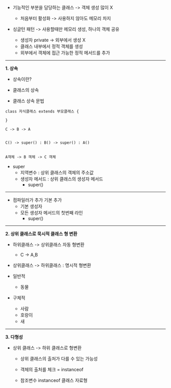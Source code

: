 

* 기능적인 부분을 담당하는 클래스 -> 객체 생성 많이 X
  - 처음부터 활성화 -> 사용하지 않아도 메모리 차지

* 싱글턴 패턴 -> 사용할때만 메모리 생성, 하나의 객체 공유
  - 생성자 private -> 외부에서 생성 X
  - 클래스 내부에서 정적 객체를 생성
  - 외부에서 객체에 접근 가능한 정적 메서드를 추가

---


**1. 상속**
* 상속이란?

* 클래스의 상속

* 클래스 상속 문법
```
class 자식클래스 extends 부모클래스 {

}

C -> B -> A


C() -> super() : B() -> super() : A()


A객체 -> B 객체 -> C 객체
```

* super 
  - 지역변수 : 상위 클래스의 객체의 주소값
  - 생성자 메서드 : 상위 클래스의 생성자 메서드
    + super()

---

* 컴파일러가 추가 기본 추가
  - 기본 생성자
  - 모든 생성자 메서드의 첫번째 라인
    + super()
---	
	
**2. 상위 클래스로 묵시적 클래스 형 변환**
* 하위클래스 -> 상위클래스 자동 형변환
  - C -> A,B

* 상위클래스 -> 하위클래스 : 명시적 형변환


* 일반적
  - 동물



* 구체적
  - 사람
  - 호랑이
  - 새


---

**3. 다형성**

* 상위 클래스 -> 하위 클래스로 형변환
  - 상위 클래스의 출처가 다를 수 있는 가능성
  - 객체의 출처를 체크 = instanceof
	
  - 참조변수 instanceof 클래스 자료형
